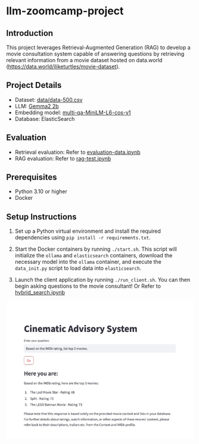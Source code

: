 # llm-zoomcamp-project

## Introduction

This project leverages Retrieval-Augmented Generation (RAG) to develop a movie consultation system capable of answering questions by retrieving relevant information from a movie dataset hosted on data.world (https://data.world/iliketurtles/movie-dataset).

## Project Details

- Dataset: [data/data-500.csv](https://data.world/iliketurtles/movie-dataset)
- LLM: [Gemma2 2b](https://ollama.com/library/gemma2)
- Embedding model: [multi-qa-MiniLM-L6-cos-v1](https://huggingface.co/sentence-transformers/multi-qa-MiniLM-L6-cos-v1)
- Database: ElasticSearch 
 
## Evaluation
- Retrieval evaluation: Refer to [evaluation-data.ipynb](./notebooks/evaluation-data.ipynb)
- RAG evaluation: Refer to [rag-test.ipynb](./notebooks/rag-test.ipynb)

## Prerequisites

- Python 3.10 or higher
- Docker

## Setup Instructions

1. Set up a Python virtual environment and install the required dependencies using `pip install -r requirements.txt`.

2. Start the Docker containers by running `./start.sh`. This script will initialize the `ollama` and `elasticsearch` containers, download the necessary model into the `ollama` container, and execute the `data_init.py` script to load data into `elasticsearch`.

3. Launch the client application by running `./run_client.sh`. You can then begin asking questions to the movie consultant! Or Refer to [hybrid_search.ipynb](./notebooks/hybrid_search.ipynb)

![Client App Interface](client.jpg)
